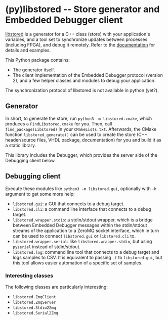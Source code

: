 ﻿# (py)libstored -- Store generator and Embedded Debugger client

[libstored](https://github.com/DEMCON/libstored) is a generator for a C++ class
(store) with your application's variables, and a tool set to synchronize
updates between processes (including FPGA), and debug it remotely. Refer to the
[documentation](https://demcon.github.io/libstored/doc/py.html) for details and
examples.

This Python package contains:

- The generator itself.
- The client implementation of the Embedded Debugger protocol (version 2), and
  a few helper classes and modules to debug your application.

The synchronization protocol of libstored is not available in python (yet?).

## Generator

In short, to generate the store, run `python3 -m libstored.cmake`, which
produces a `FindLibstored.cmake` for you. Then, call `find_package(Libstored)`
in your `CMakeLists.txt`. Afterwards, the CMake function `libstored_generate()`
can be used to create the store (C++ header/source files, VHDL package,
documentation) for you and build it as a static library.

This library includes the Debugger, which provides the server side of the
Debugging client below.

## Debugging client

Execute these modules like `python3 -m libstored.gui`, optionally with `-h`
argument to get some more help:

- `libstored.gui`: a GUI that connects to a debug target.
- `libstored.cli`: a command line interface that connects to a debug target.
- `libstored.wrapper.stdio`: a stdin/stdout wrapper, which is a bridge between
  Embedded Debugger messages within the stdin/stdout streams of the application
  to a ZeroMQ socket interface, which in turn can be used to connect
  `libstored.gui` or `libstored.cli` to.
- `libstored.wrapper.serial`: like `libstored.wrapper.stdio`, but using
  `pyserial` instead of stdin/stdout.
- `libstored.log`: command line tool that connects to a debug target and logs
  samples to CSV.  It is equivalent to passing `-f` to `libstored.gui`, but
  this tool allows easier automation of a specific set of samples.

### Interesting classes

The following classes are particularly interesting:

- `libstored.ZmqClient`
- `libstored.ZmqServer`
- `libstored.Stdio2Zmq`
- `libstored.Serial2Zmq`

